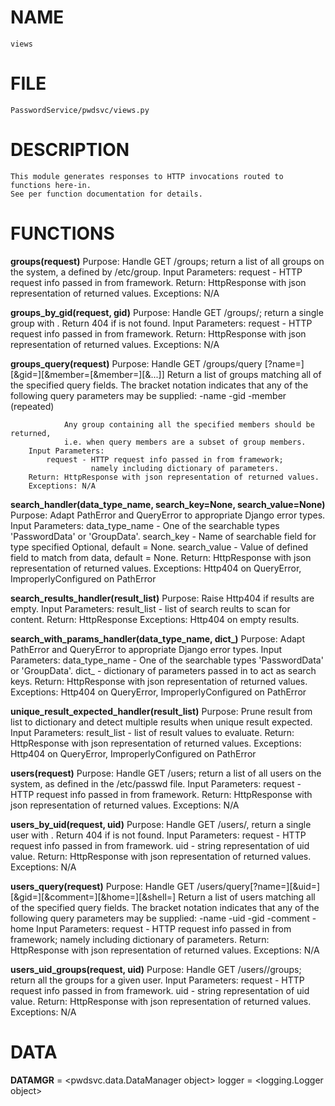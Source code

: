 # NAME
    views

# FILE
    PasswordService/pwdsvc/views.py

# DESCRIPTION
    This module generates responses to HTTP invocations routed to functions here-in.
    See per function documentation for details.

# FUNCTIONS

   **groups(request)**
        Purpose: Handle GET /groups;
                 return a list of all groups on the system,
                 a defined by /etc/group.
        Input Parameters:
            request - HTTP request info passed in from framework.
        Return: HttpResponse with json representation of returned values.
        Exceptions: N/A
    
   **groups_by_gid(request, gid)**
        Purpose: Handle GET /groups/<gid>;
                 return a single group with <gid>. Return 404 if <gid> is not found.
        Input Parameters:
            request - HTTP request info passed in from framework.
        Return: HttpResponse with json representation of returned values.
        Exceptions: N/A
    
   **groups_query(request)**
        Purpose: Handle GET
                        /groups/query
                        [?name=<nq>][&gid=<gq>][&member=<mq1>[&member=<mq2>][&...]]
                 Return a list of groups matching all of the specified query fields.
                 The bracket notation indicates that any of the following
                 query parameters may be supplied:
                -name
                -gid
                -member (repeated)
        
                Any group containing all the specified members should be returned,
                i.e. when query members are a subset of group members.
        Input Parameters:
            request - HTTP request info passed in from framework;
                      namely including dictionary of parameters.
        Return: HttpResponse with json representation of returned values.
        Exceptions: N/A
    
  **search_handler(data_type_name, search_key=None, search_value=None)**
        Purpose: Adapt PathError and QueryError to appropriate Django error types.
        Input Parameters:
            data_type_name - One of the searchable types 'PasswordData' or 'GroupData'.
            search_key - Name of searchable field for type specified Optional, default = None.
            search_value - Value of defined field to match from data, default = None.
        Return: HttpResponse with json representation of returned values.
        Exceptions: Http404 on QueryError,
                    ImproperlyConfigured on PathError
    
  **search_results_handler(result_list)**
        Purpose: Raise Http404 if results are empty.
        Input Parameters:
            result_list - list of search reults to scan for content.
        Return: HttpResponse
        Exceptions: Http404 on empty results.
    
  **search_with_params_handler(data_type_name, dict_)**
        Purpose: Adapt PathError and QueryError to appropriate Django error types.
        Input Parameters:
            data_type_name - One of the searchable types 'PasswordData' or 'GroupData'.
            dict_ - dictionary of parameters passed in to act as search keys.
        Return: HttpResponse with json representation of returned values.
        Exceptions: Http404 on QueryError,
                    ImproperlyConfigured on PathError
    
  **unique_result_expected_handler(result_list)**
        Purpose: Prune result from list to dictionary and detect multiple results
                when unique result expected.
        Input Parameters:
            result_list - list of result values to evaluate.
        Return: HttpResponse with json representation of returned values.
        Exceptions: Http404 on QueryError,
                    ImproperlyConfigured on PathError
    
  **users(request)**
        Purpose: Handle GET /users; return a list of all users on the system,
                 as defined in the /etc/passwd file.
        Input Parameters:
            request - HTTP request info passed in from framework.
        Return: HttpResponse with json representation of returned values.
        Exceptions: N/A
    
  **users_by_uid(request, uid)**
        Purpose: Handle GET /users/<uid>, return a single user with <uid>.
                 Return 404 if <uid> is not found.
        Input Parameters:
            request - HTTP request info passed in from framework.
            uid - string representation of uid value.
        Return: HttpResponse with json representation of returned values.
        Exceptions: N/A
    
  **users_query(request)**
        Purpose: Handle GET
                /users/query[?name=<nq>][&uid=<uq>][&gid=<gq>][&comment=<cq>][&home=<hq>][&shell=<sq>]
                 Return a list of users matching all of the specified query fields.
                The bracket notation indicates that any of the
                following query parameters may be supplied:
                -name
                -uid
                -gid
                -comment
                -home
        Input Parameters:
            request - HTTP request info passed in from framework;
                    namely including dictionary of parameters.
        Return: HttpResponse with json representation of returned values.
        Exceptions: N/A
    
  **users_uid_groups(request, uid)**
        Purpose: Handle GET /users/<uid>/groups;
                 return all the groups for a given user.
        Input Parameters:
            request - HTTP request info passed in from framework.
            uid - string representation of uid value.
        Return: HttpResponse with json representation of returned values.
        Exceptions: N/A

# DATA
  **DATAMGR** = <pwdsvc.data.DataManager object>
    logger = <logging.Logger object>


